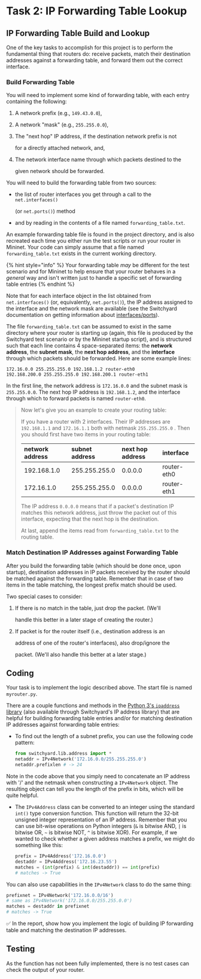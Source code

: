 # Task 2: IP Forwarding Table Lookup

## IP Forwarding Table Build and Lookup

One of the key tasks to accomplish for this project is to perform the fundamental thing that routers do: receive packets, match their destination addresses against a forwarding table, and forward them out the correct interface.

### Build Forwarding Table

You will need to implement some kind of forwarding table, with each entry containing the following:

1. A network prefix \(e.g., `149.43.0.0`\),
2. A network "mask" \(e.g., `255.255.0.0`\),
3. The "next hop" IP address, if the destination network prefix is not

   for a directly attached network, and,

4. The network interface name through which packets destined to the

   given network should be forwarded.

You will need to build the forwarding table from two sources:

* the list of router interfaces you get through a call to the `net.interfaces()`

  \(or `net.ports()`\) method

* and by reading in the contents of a file named `forwarding_table.txt`.

An example forwarding table file is found in the project directory, and is also recreated each time you either run the test scripts or run your router in Mininet. Your code can simply assume that a file named `forwarding_table.txt` exists in the current working directory.

{% hint style="info" %}
Your forwarding table _may_ be different for the test scenario and for Mininet to help ensure that your router behaves in a _general_ way and isn't written just to handle a specific set of forwarding table entries
{% endhint %}

Note that for each interface object in the list obtained from `net.interfaces()` \(or, equivalently, `net.ports()`\), the IP address assigned to the interface and the network mask are available \(see the Switchyard documentation on getting information about [interfaces/ports](https://pavinberg.gitee.io/switchyard/reference.html#interface-and-interfacetype-reference)\).

The file `forwarding_table.txt` can be assumed to exist in the same directory where your router is starting up \(again, this file is produced by the Switchyard test scenario or by the Mininet startup script\), and is structured such that each line contains 4 space-separated items: the **network address**, the **subnet mask**, the **next hop address**, and the **interface** through which packets should be forwarded. Here are some example lines:

```text
172.16.0.0 255.255.255.0 192.168.1.2 router-eth0
192.168.200.0 255.255.255.0 192.168.200.1 router-eth1
```

In the first line, the network address is `172.16.0.0` and the subnet mask is `255.255.0.0`. The next hop IP address is `192.168.1.2`, and the interface through which to forward packets is named `router-eth0`.

> Now let's give you an example to create your routing table:
>
> If you have a router with 2 interfaces. Their IP addresses are `192.168.1.1` and `172.16.1.1`  both with netmask `255.255.255.0` . Then you should first have two items in your routing table:
>
> | network address | subnet address | next hop address | interface |
> | :--- | :--- | :--- | :--- |
> | 192.168.1.0 | 255.255.255.0 | 0.0.0.0 | router-eth0 |
> | 172.16.1.0 | 255.255.255.0 | 0.0.0.0 | router-eth1 |
>
> The IP address `0.0.0.0` means that if a packet's destination IP matches this network address, just throw the packet out of this interface, expecting that the next hop is the destination.
>
> At last, append the items read from `forwarding_table.txt`  to the routing table.

### Match Destination IP Addresses against Forwarding Table

After you build the forwarding table \(which should be done once, upon startup\), destination addresses in IP packets received by the router should be matched against the forwarding table. Remember that in case of two items in the table matching, the longest prefix match should be used.

Two special cases to consider:

1. If there is no match in the table, just drop the packet. \(We'll

   handle this better in a later stage of creating the router.\)

2. If packet is for the router itself \(i.e., destination address is an

   address of one of the router's interfaces\), also drop/ignore the

   packet. \(We'll also handle this better at a later stage.\)

## Coding

Your task is to implement the logic described above. The start file is named `myrouter.py`.

There are a couple functions and methods in the [Python 3's `ipaddress` library](https://docs.python.org/3/library/ipaddress.html) \(also available through Switchyard's IP address library\) that are helpful for building forwarding table entries and/or for matching destination IP addresses against forwarding table entries:

* To find out the length of a subnet prefix, you can use the following code pattern:

  ```python
  from switchyard.lib.address import *
  netaddr = IPv4Network('172.16.0.0/255.255.255.0')
  netaddr.prefixlen # -> 24
  ```

Note in the code above that you simply need to concatenate an IP address with '/' and the netmask when constructing a `IPv4Network` object. The resulting object can tell you the length of the prefix in bits, which will be quite helpful.

* The `IPv4Address` class can be converted to an integer using the standard `int()` type conversion function. This function will return the 32-bit unsigned integer representation of an IP address. Remember that you can use bit-wise operations on Python integers \(`&` is bitwise AND, `|` is bitwise OR, `~` is bitwise NOT, `^` is bitwise XOR\). For example, if we wanted to check whether a given address matches a prefix, we might do something like this:

  ```python
  prefix = IPv4Address('172.16.0.0')
  destaddr = IPv4Address('172.16.23.55')
  matches = (int(prefix) & int(destaddr)) == int(prefix)
  # matches -> True
  ```

You can also use capabilities in the `IPv4Network` class to do the same thing:

```python
prefixnet = IPv4Network('172.16.0.0/16')
# same as IPv4Network('172.16.0.0/255.255.0.0')
matches = destaddr in prefixnet
# matches -> True
```

✅ In the report, show how you implement the logic of building IP forwarding table and matching the destination IP addresses.

## Testing

As the function has not been fully implemented, there is no test cases can check the output of your router.

